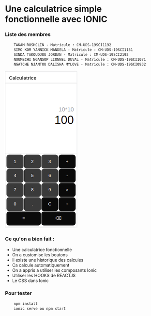 # Une calculatrice simple fonctionnelle avec IONIC

### Liste des membres

```
    TAKAM RUSHCLIN - Matricule : CM-UDS-19SCI1192
    SIMO KOM YANNICK MANDELA - Matricule : CM-UDS-19SCI1151
    SINDA TAKOUDJOU JORDAN - Matricule : CM-UDS-19SCI2192
    NOUMECHI NGANSOP LIONNEL DUVAL - Matricule : CM-UDS-19SCI1071
    NGATCHE NJANTOU DALISHA MYLOVE - Matricule : CM-UDS-19SCI0932
```

![SIMPLE ET RAPIDE](https://github.com/Rushclin/projet-mobile/blob/main/assets/img/capture.png)

### Ce qu'on a bien fait :

- Une calculatrice fonctionnelle
- On a customise les boutons
- Il existe une historique des calcules
- Ca calcule automatiquement
- On a appris a utiliser les composants Ionic
- Utiliser les HOOKS de REACTJS
- Le CSS dans Ionic

### Pour tester

```Avec node js
    npm install
    ionic serve ou npm start
```
